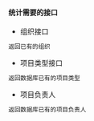 #### 统计需要的接口

* 组织接口
```js
返回已有的组织
```

* 项目类型接口
```js
返回数据库已有的项目类型
```

* 项目负责人
```js
返回数据库已有的项目负责人
```